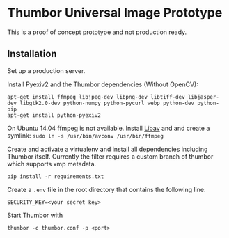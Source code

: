 Thumbor Universal Image Prototype
=================================

This is a proof of concept prototype and not production ready.

Installation
------------

Set up a production server.

Install Pyexiv2 and the Thumbor dependencies (Without OpenCV):

    apt-get install ffmpeg libjpeg-dev libpng-dev libtiff-dev libjasper-dev libgtk2.0-dev python-numpy python-pycurl webp python-dev python-pip
    apt-get install python-pyexiv2
    
On Ubuntu 14.04 ffmpeg is not available. Install [Libav](https://wiki.ubuntuusers.de/Libav/) and 
and create a symlink: `sudo ln -s /usr/bin/avconv /usr/bin/ffmpeg`

Create and activate a virtualenv and install all dependencies including Thumbor itself.
Currently the filter requires a custom branch of thumbor which supports xmp metadata.

    pip install -r requirements.txt


Create a `.env` file in the root directory that contains the following line:

    SECURITY_KEY=<your secret key>
    

Start Thumbor with 

    thumbor -c thumbor.conf -p <port>
